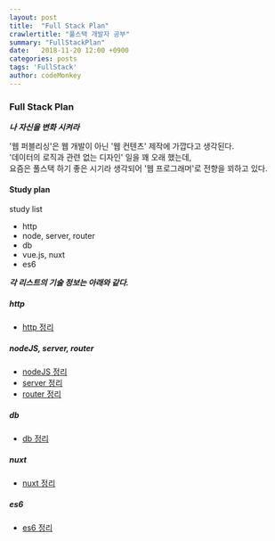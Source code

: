 ```yaml
---
layout: post
title:  "Full Stack Plan"
crawlertitle: "풀스택 개발자 공부"
summary: "FullStackPlan"
date:   2018-11-20 12:00 +0900
categories: posts
tags: 'FullStack'
author: codeMonkey
---
```


### Full Stack Plan


***나 자신을 변화 시켜라***

'웹 퍼블리싱'은 웹 개발이 아닌 '웹 컨텐츠' 제작에 가깝다고 생각된다. <br>
'데이터의 로직과 관련 없는 디자인' 일을 꽤 오래 했는데,<br>
요즘은 풀스택 하기 좋은 시기라 생각되어 '웹 프로그래머'로 전향을 꾀하고 있다.<br>

#### Study plan

study list

- http
- node, server, router
- db
- vue.js, nuxt
- es6

***각 리스트의 기술 정보는 아래와 같다.***

##### http
- [http 정리](/jsStudyBlog/posts/Http/)
##### nodeJS, server, router
- [nodeJS 정리](/jsStudyBlog/posts/NodeJS/)
- [server 정리](/jsStudyBlog/posts/Server/)
- [router 정리](/jsStudyBlog/posts/Router/)
##### db
- [db 정리](/jsStudyBlog/posts/DB/)
##### nuxt
- [nuxt 정리](/jsStudyBlog/posts/Nuxt/)
##### es6
- [es6 정리](/jsStudyBlog/posts/ES6/)

